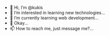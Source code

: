- 👋 Hi, I’m @kukis
- 👀 I’m interested in learning new technologies...
- 🌱 I’m currently learning web development...
- 💞️ Okay...
- 📫 How to reach me, just message me?...

<!---
HansAguilar/HansAguilar is a ✨ special ✨ repository because its `README.md` (this file) appears on your GitHub profile.
You can click the Preview link to take a look at your changes.
--->
